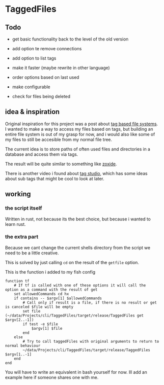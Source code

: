 # TaggedFiles

## Todo

- get basic functionality back to the level of the old version


- add option te remove connections
- add option to list tags
- make it faster (maybe rewrite in other language)
- order options based on last used
- make configurable
- check for files being deleted

## idea & inspiration
Original inspiration for this project was a post about [tag based file systems](https://garrit.xyz/posts/2024-04-02-fuck-trees-use-tags).
I wanted to make a way to access my files based on tags, but building an entire file system is out of my grasp for now, and i would also like some of my files to still be accesible from my normal file tree.

The current idea is to store paths of often used files and directories in a database and access them via tags.

The result will be quite similar to something like [zoxide](https://github.com/ajeetdsouza/zoxide).

There is another video i found about [tag studio](https://www.youtube.com/watch?v=wTQeMkYRMcw&t=3s), which has some ideas about sub tags that might be cool to look at later.

## working

### the script itself
Written in rust, not because its the best choice, but because i wanted to learn rust.

### the extra part
Because we cant change the current shells directory from the script we need to be a little creative.

This is solved by just calling `cd` on the result of the `getfile` option.

This is the function i added to my fish config
```
function tf
    # If tf is called with one of these options it will call the option as a command with the result of get
    set allowedCommands cd hx
    if contains -- $argv[1] $allowedCommands
        # Call only if result is a file, if there is no result or get is canceled $file will be empty
        set file (~/data/Projects/cli/TaggedFiles/target/release/TaggedFiles get $argv[2..-1])
        if test -e $file
            $argv[1] $file
        end
    else
        # Try to call taggedFiles with original arguments to return to normal behaviour
        ~/data/Projects/cli/TaggedFiles/target/release/TaggedFiles $argv[1..-1]
    end
end
```

You will have to write an equivalent in bash yourself for now. Ill add an example here if someone shares one with me.
